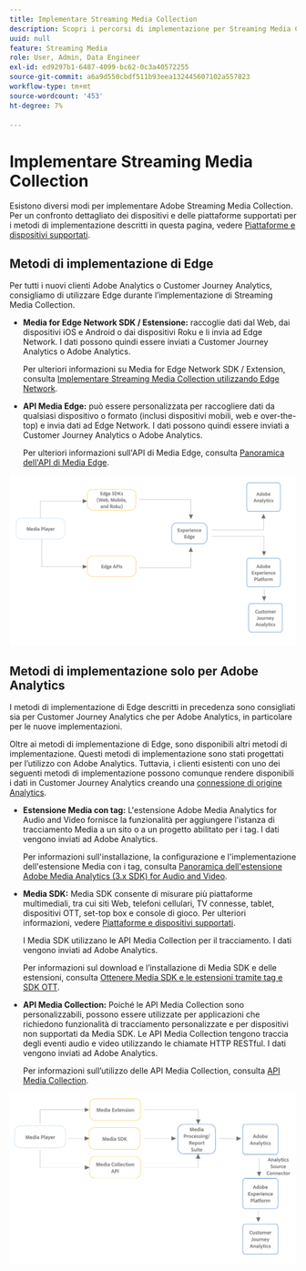 ```yaml
---
title: Implementare Streaming Media Collection
description: Scopri i percorsi di implementazione per Streaming Media Collection.
uuid: null
feature: Streaming Media
role: User, Admin, Data Engineer
exl-id: ed9297b1-6487-4099-bc62-0c3a40572255
source-git-commit: a6a9d550cbdf511b93eea132445607102a557823
workflow-type: tm+mt
source-wordcount: '453'
ht-degree: 7%

---
```


# Implementare Streaming Media Collection

Esistono diversi modi per implementare Adobe Streaming Media Collection. Per un confronto dettagliato dei dispositivi e delle piattaforme supportati per i metodi di implementazione descritti in questa pagina, vedere [Piattaforme e dispositivi supportati](/help/getting-started/supported-devices.md).

## Metodi di implementazione di Edge

Per tutti i nuovi clienti Adobe Analytics o Customer Journey Analytics, consigliamo di utilizzare Edge durante l’implementazione di Streaming Media Collection.

* **Media for Edge Network SDK / Estensione:** raccoglie dati dal Web, dai dispositivi iOS e Android o dai dispositivi Roku e li invia ad Edge Network. I dati possono quindi essere inviati a Customer Journey Analytics o Adobe Analytics.

  Per ulteriori informazioni su Media for Edge Network SDK / Extension, consulta [Implementare Streaming Media Collection utilizzando Edge Network](/help/implementation/edge/implementation-edge.md).

* **API Media Edge:** può essere personalizzata per raccogliere dati da qualsiasi dispositivo o formato (inclusi dispositivi mobili, web e over-the-top) e invia dati ad Edge Network. I dati possono quindi essere inviati a Customer Journey Analytics o Adobe Analytics.

  Per ulteriori informazioni sull&#39;API di Media Edge, consulta [Panoramica dell&#39;API di Media Edge](https://developer.adobe.com/cja-apis/docs/endpoints/media-edge/).

![Flusso di lavoro in CJA](assets/streaming-media-edge.png)

## Metodi di implementazione solo per Adobe Analytics

I metodi di implementazione di Edge descritti in precedenza sono consigliati sia per Customer Journey Analytics che per Adobe Analytics, in particolare per le nuove implementazioni.

Oltre ai metodi di implementazione di Edge, sono disponibili altri metodi di implementazione. Questi metodi di implementazione sono stati progettati per l’utilizzo con Adobe Analytics. Tuttavia, i clienti esistenti con uno dei seguenti metodi di implementazione possono comunque rendere disponibili i dati in Customer Journey Analytics creando una [connessione di origine Analytics](https://experienceleague.adobe.com/docs/experience-platform/sources/ui-tutorials/create/adobe-applications/analytics.html?lang=it).

* **Estensione Media con tag:** L&#39;estensione Adobe Media Analytics for Audio and Video fornisce la funzionalità per aggiungere l&#39;istanza di tracciamento Media a un sito o a un progetto abilitato per i tag. I dati vengono inviati ad Adobe Analytics.

  Per informazioni sull&#39;installazione, la configurazione e l&#39;implementazione dell&#39;estensione Media con i tag, consulta [Panoramica dell&#39;estensione Adobe Media Analytics (3.x SDK) for Audio and Video](https://experienceleague.adobe.com/docs/experience-platform/tags/extensions/client/media-analytics-3x/overview.html?lang=it).

* **Media SDK:** Media SDK consente di misurare più piattaforme multimediali, tra cui siti Web, telefoni cellulari, TV connesse, tablet, dispositivi OTT, set-top box e console di gioco. Per ulteriori informazioni, vedere [Piattaforme e dispositivi supportati](/help/getting-started/supported-devices.md).

  I Media SDK utilizzano le API Media Collection per il tracciamento. I dati vengono inviati ad Adobe Analytics.

  Per informazioni sul download e l’installazione di Media SDK e delle estensioni, consulta [Ottenere Media SDK e le estensioni tramite tag e SDK OTT](/help/getting-started/download-sdks.md).

* **API Media Collection:** Poiché le API Media Collection sono personalizzabili, possono essere utilizzate per applicazioni che richiedono funzionalità di tracciamento personalizzate e per dispositivi non supportati da Media SDK. Le API Media Collection tengono traccia degli eventi audio e video utilizzando le chiamate HTTP RESTful. I dati vengono inviati ad Adobe Analytics.

  Per informazioni sull’utilizzo delle API Media Collection, consulta [API Media Collection](media-collection-api/mc-api-overview.md).


![Flusso di lavoro di Analytics](assets/analytics-implementation.png)

<!--
(Not sure if we need the following paragraph and graphic. Paragraph is somewhat redundant with the intro paragraph of this article)
Choose the implementation method depending on the supported platforms. Some players are not supported by the Media SDKs or the Adobe Experience Platform Media Extensions. The Media Collection APIs provide a way to support those players. For information on supported devices, see [Supported devices and platforms](/help/getting-started/supported-devices.md).

![Media Flow](media-sdk/assets/choose-media-flow2.png)
-->
